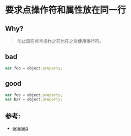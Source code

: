 # 要求点操作符和属性放在同一行

## Why?

> 防止既在点号操作之前也在之后使用换行符。

## bad

```js
var foo = object.property;
```

## good

```js
var foo = object.property;
var bar = object.property;
```

## 参考:

- [eqeqeq](https://eslint.org/docs/rules/eqeqeq)
